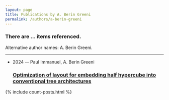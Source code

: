 ```yaml
---
layout: page
title: Publications by A. Berin Greeni
permalink: /authors/a-berin-greeni
---
```


<h3 id="number-posts">There are ... items referenced.</h3>
<p id='info-authors'>Alternative author names: A. Berin Greeni.</p>
<hr />
<ul class="post-list">
<li><span class='post-meta'>2024 -- Paul Immanuel, A. Berin Greeni</span><h3><a class='post-link' href="{{ site.baseurl }}/optimization-of-layout-for-embedding-half-hypercube-into-conventional-tree-architectures">Optimization of layout for embedding half hypercube into conventional tree architectures</a></h3></li>

</ul>
{% include count-posts.html %}
